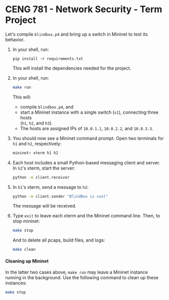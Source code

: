 # CENG 781 - Network Security - Term Project

Let's compile `blindbox.p4` and bring
up a switch in Mininet to test its behavior.

1. In your shell, run:
   ```
   pip install -r requirements.txt
   ```
   This will install the dependencies needed for the project.

2. In your shell, run:
   ```bash
   make run
   ```
   This will:
   * compile `blindbox.p4`, and
   * start a Mininet instance with a single switch (`s1`), connecting three hosts  
     (`h1`, `h2`, and `h3`).
   * The hosts are assigned IPs of `10.0.1.1`, `10.0.2.2`, and `10.0.3.3`.

3. You should now see a Mininet command prompt. Open two terminals
for `h1` and `h2`, respectively:
   ```bash
   mininet> xterm h1 h2
   ```
4. Each host includes a small Python-based messaging client and
server. In `h2`'s xterm, start the server:
   ```bash
   python -m client.receiver
   ```
5. In `h1`'s xterm, send a message to `h2`:
   ```bash
   python -m client.sender "BlindBox is cool"
   ```
   The message will be received. 
6. Type `exit` to leave each xterm and the Mininet command line.
   Then, to stop mininet:
   ```bash
   make stop
   ```
   And to delete all pcaps, build files, and logs:
   ```bash
   make clean
   ```

#### Cleaning up Mininet

In the latter two cases above, `make run` may leave a Mininet instance
running in the background. Use the following command to clean up
these instances:

```bash
make stop
```


